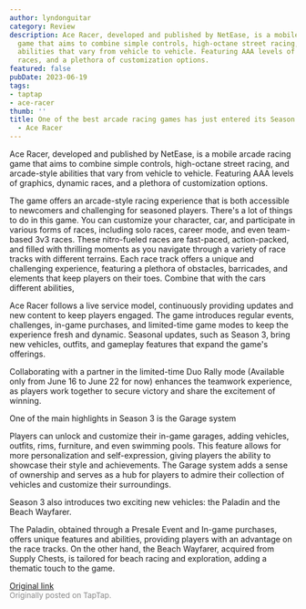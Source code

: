 ```yaml
---
author: lyndonguitar
category: Review
description: Ace Racer, developed and published by NetEase, is a mobile arcade racing
  game that aims to combine simple controls, high-octane street racing, and arcade-style
  abilities that vary from vehicle to vehicle. Featuring AAA levels of graphics, dynamic
  races, and a plethora of customization options.
featured: false
pubDate: 2023-06-19
tags:
- taptap
- ace-racer
thumb: ''
title: One of the best arcade racing games has just entered its Season 3 | First Impressions
  - Ace Racer
---
```


Ace Racer, developed and published by NetEase, is a mobile arcade racing game that aims to combine simple controls, high-octane street racing, and arcade-style abilities that vary from vehicle to vehicle. Featuring AAA levels of graphics, dynamic races, and a plethora of customization options.

The game offers an arcade-style racing experience that is both accessible to newcomers and challenging for seasoned players. There's a lot of things to do in this game. You can customize your character, car, and participate in various forms of races, including solo races, career mode, and even team-based 3v3 races. These nitro-fueled races are fast-paced, action-packed, and filled with thrilling moments as you navigate through a variety of race tracks with different terrains. Each race track offers a unique and challenging experience, featuring a plethora of obstacles, barricades, and elements that keep players on their toes.  Combine that with the cars different abilities,

Ace Racer follows a live service model, continuously providing updates and new content to keep players engaged. The game introduces regular events, challenges, in-game purchases, and limited-time game modes to keep the experience fresh and dynamic. Seasonal updates, such as Season 3, bring new vehicles, outfits, and gameplay features that expand the game's offerings.

Collaborating with a partner in the limited-time Duo Rally mode (Available only from June 16 to June 22 for now) enhances the teamwork experience, as players work together to secure victory and share the excitement of winning.

One of the main highlights in Season 3 is the Garage system

Players can unlock and customize their in-game garages, adding vehicles, outfits, rims, furniture, and even swimming pools. This feature allows for more personalization and self-expression, giving players the ability to showcase their style and achievements. The Garage system adds a sense of ownership and serves as a hub for players to admire their collection of vehicles and customize their surroundings.

Season 3 also introduces two exciting new vehicles: the Paladin and the Beach Wayfarer.

The Paladin, obtained through a Presale Event and In-game purchases, offers unique features and abilities, providing players with an advantage on the race tracks. On the other hand, the Beach Wayfarer, acquired from Supply Chests, is tailored for beach racing and exploration, adding a thematic touch to the game.

[Original link](https://www.taptap.io/post/5848087)<br><span style="font-size: 0.95em; color: #888;">Originally posted on TapTap.</span>